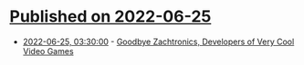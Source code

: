 # [Published on 2022-06-25](index.md)

* [2022-06-25, 03:30:00](https://games.slashdot.org/story/22/06/24/2232211/goodbye-zachtronics-developers-of-very-cool-video-games?utm_source=rss1.0mainlinkanon&utm_medium=feed) - [Goodbye Zachtronics, Developers of Very Cool Video Games](https://games.slashdot.org/story/22/06/24/2232211/goodbye-zachtronics-developers-of-very-cool-video-games?utm_source=rss1.0mainlinkanon&utm_medium=feed)
